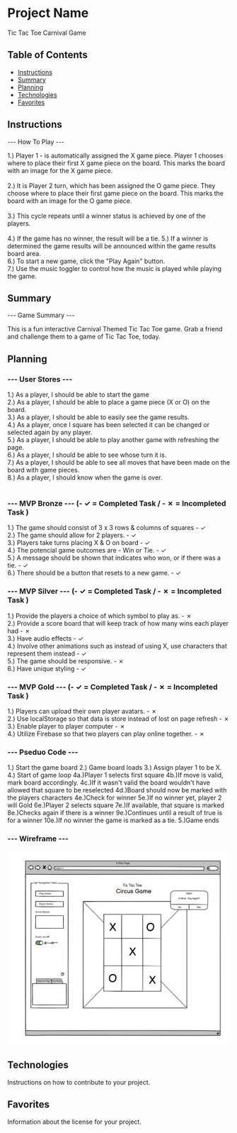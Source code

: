 # Project Name

Tic Tac Toe Carnival Game

## Table of Contents

- [Instructions](#instructions)
- [Summary](#summary)
- [Planning](#planning)
- [Technologies](#technologies)
- [Favorites](#favorites)


## Instructions

--- How To Play ---

1.) Player 1 - is automatically assigned the X game piece.  Player 1 chooses where to place their first X 
game piece on the board.  This marks the board with an image for the X game piece.<br><br>
2.) It is Player 2 turn, which has been assigned the O game piece.  They choose where to place their first game
piece on the board. This marks the board with an image for the O game piece.<br><br>
3.) This cycle repeats until a winner status is achieved by one of the players.<br><br>
4.) If the game has no winner, the result will be a tie.
5.) If a winner is determined the game results will be announced within the game results board area.<br>
6.) To start a new game, click the "Play Again" button.<br>
7.) Use the music toggler to control how the music is played while playing the game.<br>

## Summary

--- Game Summary ---

This is a fun interactive Carnival Themed Tic Tac Toe game.  Grab a friend and challenge them to a game of Tic Tac Toe, today.

## Planning

### --- User Stores ---
1.) As a player, I should be able to start the game<br>
2.) As a player, I should be able to place a game piece (X or O) on the board.<br>
3.) As a player, I should be able to easily see the game results.<br>
4.) As a player, once I square has been selected it can be changed or selected again by any player.<br>
5.) As a player, I should be able to play another game with refreshing the page.<br>
6.) As a player, I should be able to see whose turn it is.<br>
7.) As a player, I should be able to see all moves that have been made on the board with game pieces.<br>
8.) As a player, I should know when the game is over.<br><br>

### --- MVP Bronze --- (- ✓ = Completed Task / - ✗ = Incompleted Task )

1.) The game should consist of  3 x 3 rows & columns of squares - ✓ <br>
2.) The game should allow for 2 players. - ✓   <br>
3.) Players take turns placing X & O on board - ✓  <br>
4.) The potencial game outcomes are - Win or Tie. - ✓  <br>
5.) A message should be shown that indicates who won, or if there was a tie. - ✓ <br>
6.) There should be a button that resets to a new game. - ✓ <br>


### --- MVP Silver --- (- ✓ = Completed Task / - ✗ = Incompleted Task )

1.) Provide the players a choice of which symbol to play as. - ✗ <br>
2.) Provide a score board that will keep track of how many wins each player had  - ✗ <br>
3.) Have audio effects - ✓  <br>
4.) Involve other animations such as instead of using X, use characters that represent them instead - ✓  <br>
5.) The game should be responsive. - ✗ <br>
6.) Have unique styling - ✓  <br>


### --- MVP Gold --- (- ✓ = Completed Task / - ✗ = Incompleted Task )

1.) Players can upload their own player avatars. - ✗ <br>
2.) Use localStorage so that data is store instead of lost on page refresh - ✗ <br>
3.) Enable player to player computer - ✗ <br>
4.) Utilize Firebase so that two players can play online together. - ✗ <br>


### --- Pseduo Code ---

1.) Start the game board
2.) Game board loads
3.) Assign player 1 to be X.
4.) Start of game loop
	4a.)Player 1 selects first square
	4b.)If move is valid, mark board accordingly.
	4c.)If it wasn't valid the board wouldn't have allowed that square to be reselected
	4d.)Board should now be marked with the players characters
	4e.)Check for winner
	5e.)If no winner yet, player 2 will Gold
	6e.)Player 2 selects square
	7e.)If available, that square is marked
	8e.)Checks again if there is a winner
	9e.)Continues until a result of true is for a winner
	10e.)If no winner the game is marked as a tie.
5.)Game ends

### --- Wireframe ---

![WireFrame](https://github.com/pammie89/Tic-Tac-Toe-Carnival/blob/main/images/wireframe.png)

## Technologies

Instructions on how to contribute to your project.

## Favorites

Information about the license for your project.

